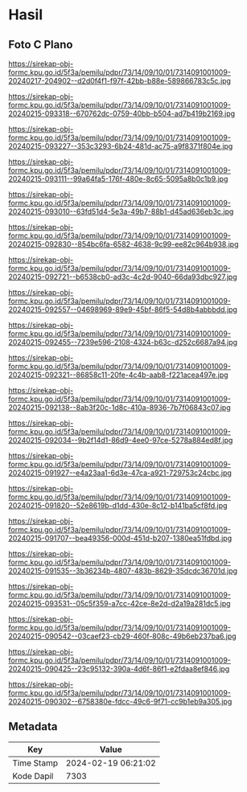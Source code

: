 # Hasil

## Foto C Plano

https://sirekap-obj-formc.kpu.go.id/5f3a/pemilu/pdpr/73/14/09/10/01/7314091001009-20240217-204902--d2d0f4f1-f97f-42bb-b88e-589866783c5c.jpg

https://sirekap-obj-formc.kpu.go.id/5f3a/pemilu/pdpr/73/14/09/10/01/7314091001009-20240215-093318--670762dc-0759-40bb-b504-ad7b419b2169.jpg

https://sirekap-obj-formc.kpu.go.id/5f3a/pemilu/pdpr/73/14/09/10/01/7314091001009-20240215-093227--353c3293-6b24-481d-ac75-a9f8371f804e.jpg

https://sirekap-obj-formc.kpu.go.id/5f3a/pemilu/pdpr/73/14/09/10/01/7314091001009-20240215-093111--99a64fa5-176f-480e-8c65-5095a8b0c1b9.jpg

https://sirekap-obj-formc.kpu.go.id/5f3a/pemilu/pdpr/73/14/09/10/01/7314091001009-20240215-093010--63fd51d4-5e3a-49b7-88b1-d45ad636eb3c.jpg

https://sirekap-obj-formc.kpu.go.id/5f3a/pemilu/pdpr/73/14/09/10/01/7314091001009-20240215-092830--854bc6fa-6582-4638-9c99-ee82c964b938.jpg

https://sirekap-obj-formc.kpu.go.id/5f3a/pemilu/pdpr/73/14/09/10/01/7314091001009-20240215-092721--b6538cb0-ad3c-4c2d-9040-66da93dbc927.jpg

https://sirekap-obj-formc.kpu.go.id/5f3a/pemilu/pdpr/73/14/09/10/01/7314091001009-20240215-092557--04698969-89e9-45bf-86f5-54d8b4abbbdd.jpg

https://sirekap-obj-formc.kpu.go.id/5f3a/pemilu/pdpr/73/14/09/10/01/7314091001009-20240215-092455--7239e596-2108-4324-b63c-d252c6687a94.jpg

https://sirekap-obj-formc.kpu.go.id/5f3a/pemilu/pdpr/73/14/09/10/01/7314091001009-20240215-092321--86858c11-20fe-4c4b-aab8-f221acea497e.jpg

https://sirekap-obj-formc.kpu.go.id/5f3a/pemilu/pdpr/73/14/09/10/01/7314091001009-20240215-092138--8ab3f20c-1d8c-410a-8936-7b7f06843c07.jpg

https://sirekap-obj-formc.kpu.go.id/5f3a/pemilu/pdpr/73/14/09/10/01/7314091001009-20240215-092034--9b2f14d1-86d9-4ee0-97ce-5278a884ed8f.jpg

https://sirekap-obj-formc.kpu.go.id/5f3a/pemilu/pdpr/73/14/09/10/01/7314091001009-20240215-091927--e4a23aa1-6d3e-47ca-a921-729753c24cbc.jpg

https://sirekap-obj-formc.kpu.go.id/5f3a/pemilu/pdpr/73/14/09/10/01/7314091001009-20240215-091820--52e8619b-d1dd-430e-8c12-b141ba5cf8fd.jpg

https://sirekap-obj-formc.kpu.go.id/5f3a/pemilu/pdpr/73/14/09/10/01/7314091001009-20240215-091707--bea49356-000d-451d-b207-1380ea51fdbd.jpg

https://sirekap-obj-formc.kpu.go.id/5f3a/pemilu/pdpr/73/14/09/10/01/7314091001009-20240215-091535--3b36234b-4807-483b-8629-35dcdc36701d.jpg

https://sirekap-obj-formc.kpu.go.id/5f3a/pemilu/pdpr/73/14/09/10/01/7314091001009-20240215-093531--05c5f359-a7cc-42ce-8e2d-d2a19a281dc5.jpg

https://sirekap-obj-formc.kpu.go.id/5f3a/pemilu/pdpr/73/14/09/10/01/7314091001009-20240215-090542--03caef23-cb29-460f-808c-49b6eb237ba6.jpg

https://sirekap-obj-formc.kpu.go.id/5f3a/pemilu/pdpr/73/14/09/10/01/7314091001009-20240215-090425--23c95132-390a-4d6f-86f1-e2fdaa8ef846.jpg

https://sirekap-obj-formc.kpu.go.id/5f3a/pemilu/pdpr/73/14/09/10/01/7314091001009-20240215-090302--6758380e-fdcc-49c6-9f71-cc9b1eb9a305.jpg


## Metadata

| Key        | Value               |
| ---------- | ------------------- |
| Time Stamp | 2024-02-19 06:21:02 |
| Kode Dapil | 7303                |



